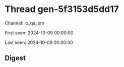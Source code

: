 # Thread gen-5f3153d5dd17
Channel: io_qa_pm

First seen: 2024-10-09 00:00:00

Last seen: 2024-10-09 00:00:00

## Digest


